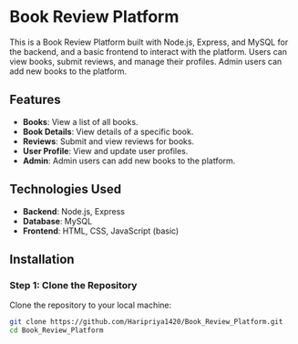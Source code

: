 # Book Review Platform

This is a Book Review Platform built with Node.js, Express, and MySQL for the backend, and a basic frontend to interact with the platform. Users can view books, submit reviews, and manage their profiles. Admin users can add new books to the platform.

## Features
- **Books**: View a list of all books.
- **Book Details**: View details of a specific book.
- **Reviews**: Submit and view reviews for books.
- **User Profile**: View and update user profiles.
- **Admin**: Admin users can add new books to the platform.

## Technologies Used
- **Backend**: Node.js, Express
- **Database**: MySQL
- **Frontend**: HTML, CSS, JavaScript (basic)

## Installation

### Step 1: Clone the Repository

Clone the repository to your local machine:

```bash
git clone https://github.com/Haripriya1420/Book_Review_Platform.git
cd Book_Review_Platform
